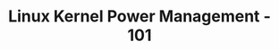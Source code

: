 ---
categories:
- bkk19
description: A beginner overview of Linux Kernel Power and Thermal Management features.
  As done in previous two connects, this session will provide a brief overview of
  almost all major power management frameworks available today in Linux kernel. Additionally,
  this session also will aim to provide a brief introduction into Linux Kernel Thermal
  Management features.
image:
  featured: 'true'
  path: /assets/images/featured-images/bkk19/BKK19-TR02.png
session_attendee_num: '19'
session_id: BKK19-TR02
session_room: Session Room 2 (Lotus 3-4)
session_slot:
  end_time: '2019-04-02 14:55:00'
  start_time: '2019-04-02 14:00:00'
session_speakers:
- speaker_bio: Thara Gopinath is a Linux engineering working with Linaro since 2015
    and her focus areas are kernel power and thermal management.
  speaker_company: Linaro
  speaker_image: /assets/images/speakers/bkk19/thara-gopinath.jpg
  speaker_location: ''
  speaker_name: Thara Gopinath
  speaker_position: Senior Engineer
  speaker_username: thara.gopinath
session_track: Power Management
tag: session
tags:
- Testing
- Open Source Development
- Tools
- Validation and CI
title: Linux Kernel Power Management - 101
---
